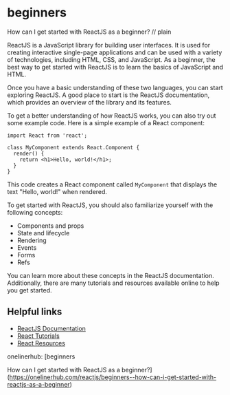 # beginners

How can I get started with ReactJS as a beginner?
// plain

ReactJS is a JavaScript library for building user interfaces. It is used for creating interactive single-page applications and can be used with a variety of technologies, including HTML, CSS, and JavaScript. As a beginner, the best way to get started with ReactJS is to learn the basics of JavaScript and HTML.

Once you have a basic understanding of these two languages, you can start exploring ReactJS. A good place to start is the ReactJS documentation, which provides an overview of the library and its features.

To get a better understanding of how ReactJS works, you can also try out some example code. Here is a simple example of a React component:

```
import React from 'react';

class MyComponent extends React.Component {
  render() {
    return <h1>Hello, world!</h1>;
  }
}
```

This code creates a React component called `MyComponent` that displays the text "Hello, world!" when rendered.

To get started with ReactJS, you should also familiarize yourself with the following concepts:

* Components and props
* State and lifecycle
* Rendering
* Events
* Forms
* Refs

You can learn more about these concepts in the ReactJS documentation. Additionally, there are many tutorials and resources available online to help you get started.

## Helpful links

* [ReactJS Documentation](https://reactjs.org/docs/getting-started.html)
* [React Tutorials](https://reactjs.org/tutorial/tutorial.html)
* [React Resources](https://reactjs.org/community/resources.html)

onelinerhub: [beginners

How can I get started with ReactJS as a beginner?](https://onelinerhub.com/reactjs/beginners--how-can-i-get-started-with-reactjs-as-a-beginner)